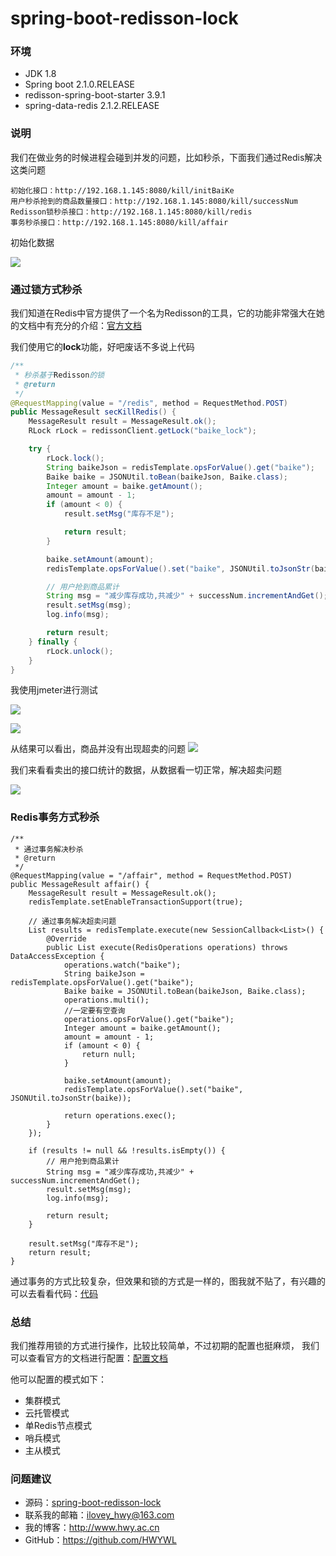 # spring-boot-redisson-lock

### 环境
- JDK 1.8
- Spring boot 2.1.0.RELEASE
- redisson-spring-boot-starter 3.9.1
- spring-data-redis 2.1.2.RELEASE

### 说明
我们在做业务的时候进程会碰到并发的问题，比如秒杀，下面我们通过Redis解决这类问题
```
初始化接口：http://192.168.1.145:8080/kill/initBaiKe
用户秒杀抢到的商品数量接口：http://192.168.1.145:8080/kill/successNum
Redisson锁秒杀接口：http://192.168.1.145:8080/kill/redis
事务秒杀接口：http://192.168.1.145:8080/kill/affair
```

初始化数据

![](https://i.imgur.com/Ir7fjKo.jpg)

### 通过锁方式秒杀
我们知道在Redis中官方提供了一个名为Redisson的工具，它的功能非常强大在她的文档中有充分的介绍：[官方文档](https://github.com/redisson/redisson/wiki/Redisson%E9%A1%B9%E7%9B%AE%E4%BB%8B%E7%BB%8D)

我们使用它的**lock**功能，好吧废话不多说上代码
```java
/**
 * 秒杀基于Redisson的锁
 * @return
 */
@RequestMapping(value = "/redis", method = RequestMethod.POST)
public MessageResult secKillRedis() {
    MessageResult result = MessageResult.ok();
    RLock rLock = redissonClient.getLock("baike_lock");

    try {
        rLock.lock();
        String baikeJson = redisTemplate.opsForValue().get("baike");
        Baike baike = JSONUtil.toBean(baikeJson, Baike.class);
        Integer amount = baike.getAmount();
        amount = amount - 1;
        if (amount < 0) {
            result.setMsg("库存不足");

            return result;
        }

        baike.setAmount(amount);
        redisTemplate.opsForValue().set("baike", JSONUtil.toJsonStr(baike));

        // 用户抢到商品累计
        String msg = "减少库存成功,共减少" + successNum.incrementAndGet();
        result.setMsg(msg);
        log.info(msg);

        return result;
    } finally {
        rLock.unlock();
    }
}
```
我使用jmeter进行测试

![](https://i.imgur.com/VB3QINV.jpg)

![](https://i.imgur.com/AWsx9Z9.jpg)

从结果可以看出，商品并没有出现超卖的问题
![](https://i.imgur.com/rUaXApp.jpg)

我们来看看卖出的接口统计的数据，从数据看一切正常，解决超卖问题

![](https://i.imgur.com/tZolJkR.jpg)

### Redis事务方式秒杀
```
/**
 * 通过事务解决秒杀
 * @return
 */
@RequestMapping(value = "/affair", method = RequestMethod.POST)
public MessageResult affair() {
    MessageResult result = MessageResult.ok();
    redisTemplate.setEnableTransactionSupport(true);

    // 通过事务解决超卖问题
    List results = redisTemplate.execute(new SessionCallback<List>() {
        @Override
        public List execute(RedisOperations operations) throws DataAccessException {
            operations.watch("baike");
            String baikeJson = redisTemplate.opsForValue().get("baike");
            Baike baike = JSONUtil.toBean(baikeJson, Baike.class);
            operations.multi();
            //一定要有空查询
            operations.opsForValue().get("baike");
            Integer amount = baike.getAmount();
            amount = amount - 1;
            if (amount < 0) {
                return null;
            }

            baike.setAmount(amount);
            redisTemplate.opsForValue().set("baike", JSONUtil.toJsonStr(baike));

            return operations.exec();
        }
    });

    if (results != null && !results.isEmpty()) {
        // 用户抢到商品累计
        String msg = "减少库存成功,共减少" + successNum.incrementAndGet();
        result.setMsg(msg);
        log.info(msg);

        return result;
    }

    result.setMsg("库存不足");
    return result;
}
```

通过事务的方式比较复杂，但效果和锁的方式是一样的，图我就不贴了，有兴趣的可以去看看代码：[代码](https://github.com/HWYWL/spring-boot-2.x-examples/tree/master/spring-boot-redisson-lock)


### 总结
我们推荐用锁的方式进行操作，比较比较简单，不过初期的配置也挺麻烦，
我们可以查看官方的文档进行配置：[配置文档](https://github.com/redisson/redisson/wiki/2.-%E9%85%8D%E7%BD%AE%E6%96%B9%E6%B3%95)

他可以配置的模式如下：
- 集群模式
- 云托管模式
- 单Redis节点模式
- 哨兵模式
- 主从模式

### 问题建议

- 源码：[spring-boot-redisson-lock](https://github.com/HWYWL/spring-boot-2.x-examples/tree/master/spring-boot-redisson-lock)
- 联系我的邮箱：ilovey_hwy@163.com
- 我的博客：http://www.hwy.ac.cn
- GitHub：https://github.com/HWYWL